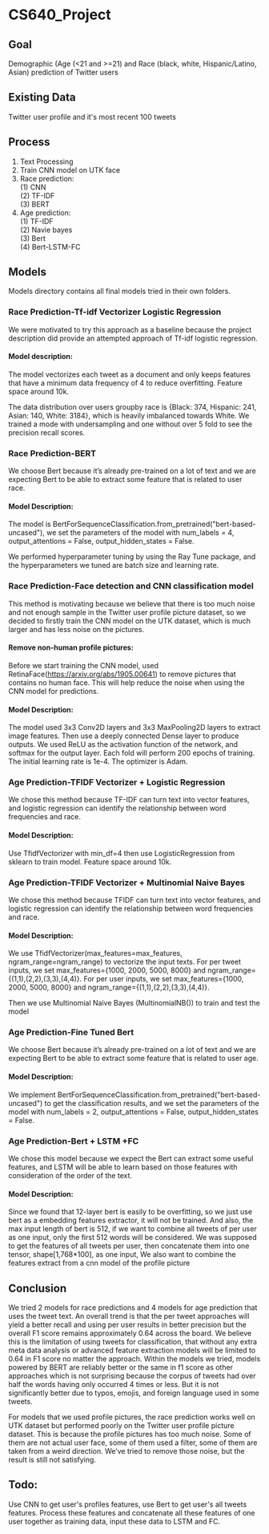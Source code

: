 # CS640_Project
## Goal
Demographic (Age (<21 and >=21) and Race (black, white, Hispanic/Latino, Asian) prediction of Twitter users
## Existing Data
Twitter user profile and it's most recent 100 tweets
## Process
1. Text Processing
2. Train CNN model on UTK face
3. Race prediction:<br />
(1) CNN<br />
(2) TF-IDF<br />
(3) BERT<br />
4. Age prediction:<br />
(1) TF-IDF<br />
(2) Navie bayes<br />
(3) Bert<br />
(4) Bert-LSTM-FC<br />
## Models
Models directory contains all final models tried in their own folders.
### Race Prediction-Tf-idf Vectorizer Logistic Regression
We were motivated to try this approach as a baseline because the project description did provide an attempted approach of Tf-idf logistic regression. 
#### Model description:
The model vectorizes each tweet as a document and only keeps features that have a minimum data frequency of 4 to reduce overfitting. Feature space around 10k. 

The data distribution over users groupby race is {Black: 374, Hispanic: 241, Asian: 140, White: 3184}, which is heavily imbalanced towards White. We trained a mode with undersampling and one without over 5 fold to see the precision recall scores. 
### Race Prediction-BERT
We choose Bert because it’s already pre-trained on a lot of text and we are expecting Bert to be able to extract some feature that is related to user race.
#### Model Description:
The model is BertForSequenceClassification.from_pretrained("bert-based-uncased"), we set the parameters of the model with num_labels = 4, output_attentions = False, output_hidden_states = False.

We performed hyperparameter tuning by using the Ray Tune package, and the hyperparameters we tuned are batch size and learning rate.

### Race Prediction-Face detection and CNN classification model
This method is motivating because we believe that there is too much noise and not enough sample in the Twitter user profile picture dataset, so we decided to firstly train the CNN model on the UTK dataset, which is much larger and has less noise on the pictures.

#### Remove non-human profile pictures:
Before we start training the CNN model, used RetinaFace(https://arxiv.org/abs/1905.00641)
to remove pictures that contains no human face. This will help reduce the noise when using the CNN model for predictions.

#### Model Description:
The model used 3x3 Conv2D layers and 3x3 MaxPooling2D layers to extract image features. Then use a deeply connected Dense layer to produce outputs. We used ReLU as the activation function of the network, and softmax for the output layer. Each fold will perform 200 epochs of training. The initial learning rate is 1e-4. The optimizer is Adam.

### Age Prediction-TFIDF Vectorizer + Logistic Regression
We chose this method because TF-IDF can turn text into vector features, and logistic regression can identify the relationship between word frequencies and race.

#### Model Description:
Use TfidfVectorizer with min_df=4 then use LogisticRegression from sklearn to train model. Feature space around 10k. 


### Age Prediction-TFIDF Vectorizer + Multinomial Naive Bayes
We chose this method because TFIDF can turn text into vector features, and logistic regression can identify the relationship between word frequencies and race. 

#### Model Description:
We use TfidfVectorizer(max_features=max_features, ngram_range=ngram_range) to vectorize the input texts.
For per tweet inputs, we set max_features={1000, 2000, 5000, 8000} and ngram_range={(1,1),(2,2),(3,3),(4,4)}.
For per user inputs, we set max_features={1000, 2000, 5000, 8000} and ngram_range={(1,1),(2,2),(3,3),(4,4)}.

Then we use Multinomial Naive Bayes (MultinomialNB()) to train and test the model

### Age Prediction-Fine Tuned Bert
We choose Bert because it’s already pre-trained on a lot of text and we are expecting Bert to be able to extract some feature that is related to user age.

#### Model Description:
We implement BertForSequenceClassification.from_pretrained("bert-based-uncased") to get the classification results, and we set the parameters of the model with num_labels = 2, output_attentions = False, output_hidden_states = False.

### Age Prediction-Bert + LSTM +FC
We chose this model because we expect the Bert can extract some useful features, and LSTM will be able to learn based on those features with consideration of the order of the text.

#### Model Description:
Since we found that 12-layer bert is easily to be overfitting, so we just use bert as a embedding features extractor, it will not be trained. And also, the max input length of bert is 512, if we want to combine all tweets of per user as one input, only the first 512 words will be considered. We was supposed to get the features of all tweets per user, then concatenate them into one tensor, shape[1,768*100], as one input,  We also want to combine the features extract from a cnn model of the profile picture

## Conclusion
We tried 2 models for race predictions and 4 models for age prediction that uses the tweet text. An overall trend is that the per tweet approaches will yield a better recall and using per user results in better precision but the overall F1 score remains approximately 0.64 across the board. We believe this is the limitation of using tweets for classification, that without any extra meta data analysis or advanced feature extraction models will be limited to 0.64 in F1 score no matter the approach. Within the models we tried, models powered by BERT are reliably better or the same in f1 score as other approaches which is not surprising because the corpus of tweets had over half the words having only occurred 4 times or less. But it is not significantly better due to typos, emojis, and foreign language used in some tweets. 

For models that we used profile pictures, the race prediction works well on UTK dataset but performed poorly on the Twitter user profile picture dataset. This is because the profile pictures has too much noise. Some of them are not actual user face, some of them used a filter, some of them are taken from a weird direction. We’ve tried to remove those noise, but the result is still not satisfying.

## Todo:
Use CNN to get user's profiles features, use Bert to get user's all tweets features. Process these features and concatenate all these features of one user together as training data, input these data to LSTM and FC.



